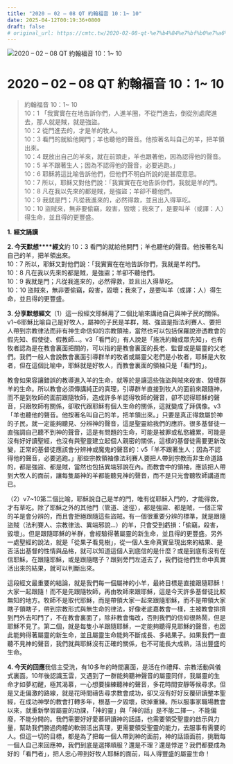 ```yaml
---
title: "2020 – 02 – 08 QT 約翰福音 10：1~ 10"
date: 2025-04-12T00:19:36+0800
draft: false
# original_url: https://cmtc.tw/2020-02-08-qt-%e7%b4%84%e7%bf%b0%e7%a6%8f%e9%9f%b3-10%ef%bc%9a1-10
---
```


![2020 – 02 – 08 QT 約翰福音 10：1~ 10](/images/qt.jpg   "2020 – 02 – 08 QT 約翰福音 10：1~ 10")

# 2020 – 02 – 08 QT 約翰福音 10：1~ 10

> 約翰福音 10：1~ 10  
> 10：1 「我實實在在地告訴你們，人進羊圈，不從門進去，倒從別處爬進去，那人就是賊，就是強盜。  
> 10：2 從門進去的，才是羊的牧人。  
> 10：3 看門的就給他開門；羊也聽他的聲音。他按著名叫自己的羊，把羊領出來。  
> 10：4 既放出自己的羊來，就在前頭走，羊也跟著他，因為認得他的聲音。  
> 10：5 羊不跟著生人；因為不認得他的聲音，必要逃跑。」  
> 10：6 耶穌將這比喻告訴他們，但他們不明白所說的是甚麼意思。  
> 10：7 所以，耶穌又對他們說：「我實實在在地告訴你們，我就是羊的門。  
> 10：8 凡在我以先來的都是賊，是強盜；羊卻不聽他們。  
> 10：9 我就是門；凡從我進來的，必然得救，並且出入得草吃。  
> 10：10 盜賊來，無非要偷竊，殺害，毀壞；我來了，是要叫羊（或譯：人）得生命，並且得的更豐盛。

**1.** **經文誦讀**

**2. 今天默想****經文**約 10：3 看門的就給他開門；羊也聽他的聲音。他按著名叫自己的羊，把羊領出來。  
10：7 所以，耶穌又對他們說：「我實實在在地告訴你們，我就是羊的門。  
10：8 凡在我以先來的都是賊，是強盜；羊卻不聽他們。  
10：9 我就是門；凡從我進來的，必然得救，並且出入得草吃。  
10：10 盜賊來，無非要偷竊，殺害，毀壞；我來了，是要叫羊（或譯：人）得生命，並且得的更豐盛。

**3. 分享默想經文**（1）這一段經文耶穌用了二個比喻來講祂自己與神子民的關係。v1~6耶穌比喻自己是好牧人，屬神的子民是羊群，賊、強盜是指法利賽人、要把人帶到宗教律法而非有神生命信仰的宗教領袖，當然也可以包括保羅說滲透教會的假先知、假使徒、假教師…。v3「看門的」有人說是「施洗約翰或眾先知」，也有牧者認為是在教會裏面把關的，可以指的是教會裏面的長老、監督或是屬靈的父老們。我們一般人會說教會裏面引導群羊的牧者或屬靈父老們是小牧者，耶穌是大牧者，但在這個比喻中，耶穌就是好牧人，而教會裏面的領袖只是「看門的」。

教會如果容讓錯誤的教導進入羊的生命，就等於是讓這些強盜與賊來殺害、毀壞群羊的生命。所以教會必須傳講純正的真理，引導群羊直接到牧人的面前來跟隨神，而不是到牧師的面前跟隨牧師，造成許多羊認得牧師的聲音，卻不認得耶穌的聲音，只跟牧師有關係，卻取代跟耶穌有個人生命的關係，這就變成了拜偶像。v3「羊也聽他的聲音。他按著名叫自己的羊，把羊領出來。」只要是真正得救屬於神的子民，就一定能夠聽見、分辨神的聲音，這是聖靈給我們的應許。很多基督徒一直強調自己聽不到神的聲音，這是有問題的生命，可能是被罪或私慾纏累，可能是沒有好好讀聖經，也沒有與聖靈建立起個人親密的關係，這樣的基督徒需要更新改變，正常的基督徒應該會分辨神或魔鬼的聲音的：v5「羊不跟著生人；因為不認得他的聲音，必要逃跑。」那些宗教領袖像法利賽人要把人帶到宗教而非生命道路的，都是強盜、都是賊，當然也包括異端邪說在內。而教會中的領袖，應該把人帶到大牧人的面前，讓每隻屬神的羊都能聽見神的聲音，而不是只光會聽牧師講道而已。

（2）v7~10第二個比喻，耶穌說自己是羊的門，唯有從耶穌入門的，才能得救，才有草吃。除了耶穌之外的其他門（管道、途徑），都是強盜、都是賊，一個正常的羊是會分辨的，而且會拒絕跟隨這些盜賊。有一個很重要分辨的標準，就是跟隨盜賊（法利賽人、宗教律法、異端邪說…）的羊，只會受到虧損：「偷竊，殺害，毀壞」。但是跟隨耶穌的羊群，會經驗得著屬靈的新生命，並且得的更豐盛。另外一處聖經的說法，就是「從果子看見樹」，從一個人生命真實呈現出來的結果、是否活出基督的性情與品格，就可以知道這個人到底信的是什麼？或是到底有沒有在信耶穌，在跟隨耶穌，或是跟隨瞎子？跟到旁門左道去了，我們從他們生命中真實活出來的結果，就可以判斷出來。

這段經文最重要的結論，就是我們每一個屬神的小羊，最終目標是直接跟隨耶穌！大家一起跟隨！而不是先跟隨牧師，再由牧師來跟耶穌，這是今天許多基督徒比較無知的地方。牧師不是取代耶穌，而是帶領大家一起來跟隨耶穌，而不是帶領大家瞎子領瞎子，帶到宗教形式與無生命的律法，好像老底嘉教會一樣，主被教會排擠到門外去叩門了，不在教會裏面了，除非教會悔改，否則我們的信仰很熱鬧，但是耶穌不見了。第二個，就是每隻小羊跟隨耶穌，一定能夠聽得見耶穌的聲音，也因此能夠得著屬靈的新生命，並且屬靈生命能夠不斷成長、多結果子。如果我們一直聽不見神的聲音，我們就與耶穌沒有正確的關係，也不可能長大成熟，活出豐盛的生命。

**4. 今天的回應**我信主受洗，有10多年的時間裏面，是活在作禮拜、宗教活動與儀式裏面。10年後認識玉雲，又遇到了一群能夠聽神聲音的屬靈同伴，我屬靈的生命才如夢初醒，極其渴慕，一心想要操練聽神的聲音，多花時間安靜等候尋求。但是又走偏激的路線，就是花時間禱告尋求教會成功，卻又沒有好好反覆研讀整本聖經，在成功神學的教會打轉多年，根基一夕毀壞，砍掉重練。所以服事家職場教會以來，就重新學習屬靈的功課，「神的靈」與「神的話」是不能二擇一，不能偏廢，不能分開的。我們需要好好愛慕研讀神的話語，也需要領受聖靈的啟示與力量，幫助我們勝過肉體的軟弱活出真理，更需要領受聖靈的能力，去服事有需要的人。但這一切的目標，都是為了把每一個人帶到神的面前，神的話語面前，挑戰每一個人自己來回應神，我們到底是選擇順服？還是不理？還是悖逆？我們都要成為好的「看門者」，把人忠心帶到好牧人耶穌的面前，叫人得豐盛的屬靈生命！